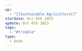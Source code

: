 ```yaml
---
up:
  - "[[Sustainable Agriculture]]"
stardate: Oct 6th 2023
update: Oct 6th 2023
tags:
  - "#tribble"
type:
  - book
---
```

